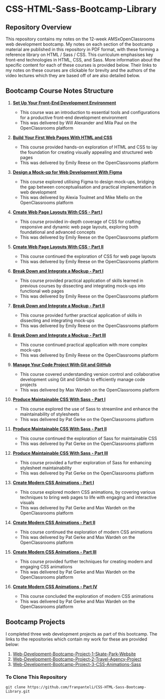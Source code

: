 # CSS-HTML-Sass-Bootcamp-Library

## Repository Overview

This repository contains my notes on the 12-week AMSxOpenClassrooms web development bootcamp. My notes on each section of the bootcamp material are published in this repository in PDF format, with these forming a reference library on HTML / Sass / CSS. This curriculum emphasises key front-end technologies in HTML, CSS, and Sass. More information about the specific content for each of these courses is provided below. Their links to my notes on these courses are clickable for brevity and the authors of the video lectures which they are based off of are also detailed below.

## Bootcamp Course Notes Structure

1. [**Set Up Your Front-End Development Environment**](https://github.com/franpanteli/CSS-HTML-Sass-Bootcamp-Library/blob/main/CSS-HTML-Sass-Bootcamp-Library/1%20Set%20Up%20Your%20Front-End%20Development%20Environment.pdf)
   - This course was an introduction to essential tools and configurations for a productive front-end development environment
   - This was delivered by Will Alexander and Mila Paul on the OpenClassrooms platform

2. [**Build Your First Web Pages With HTML and CSS**](https://github.com/franpanteli/CSS-HTML-Sass-Bootcamp-Library/blob/main/CSS-HTML-Sass-Bootcamp-Library/2%20Build%20Your%20First%20Web%20Pages%20With%20HTML%20and%20CSS.pdf)
   - This course provided hands-on exploration of HTML and CSS to lay the foundation for creating visually appealing and structured web pages
   - This was delivered by Emily Reese on the OpenClassrooms platform

3. [**Design a Mock-up for Web Development With Figma**](https://github.com/franpanteli/CSS-HTML-Sass-Bootcamp-Library/blob/main/CSS-HTML-Sass-Bootcamp-Library/3%20Design%20a%20Mock-up%20for%20Web%20Development%20With%20Figma.pdf)
   - This course explored utilising Figma to design mock-ups, bridging the gap between conceptualisation and practical implementation in web development
   - This was delivered by Alexia Toulmet and Mike Miello on the OpenClassrooms platform

4. [**Create Web Page Layouts With CSS - Part I**](https://github.com/franpanteli/CSS-HTML-Sass-Bootcamp-Library/blob/main/CSS-HTML-Sass-Bootcamp-Library/4i%20Create%20Web%20Page%20Layouts%20With%20CSS.pdf)
   - This course provided in-depth coverage of CSS for crafting responsive and dynamic web page layouts, exploring both foundational and advanced concepts
   - This was delivered by Emily Reese on the OpenClassrooms platform

5. [**Create Web Page Layouts With CSS - Part II**](https://github.com/franpanteli/CSS-HTML-Sass-Bootcamp-Library/blob/main/CSS-HTML-Sass-Bootcamp-Library/4ii%20Create%20Web%20Page%20Layouts%20With%20CSS.pdf)
   - This course continued the exploration of CSS for web page layouts
   - This was delivered by Emily Reese on the OpenClassrooms platform

6. [**Break Down and Integrate a Mockup - Part I**](https://github.com/franpanteli/CSS-HTML-Sass-Bootcamp-Library/blob/main/CSS-HTML-Sass-Bootcamp-Library/5i%20Break%20Down%20and%20Integrate%20a%20Mockup.pdf)
   - This course provided practical application of skills learned in previous courses by dissecting and integrating mock-ups into functional web pages
   - This was delivered by Emily Reese on the OpenClassrooms platform

7. [**Break Down and Integrate a Mockup - Part II**](https://github.com/franpanteli/CSS-HTML-Sass-Bootcamp-Library/blob/main/CSS-HTML-Sass-Bootcamp-Library/5ii%20Break%20Down%20and%20Integrate%20a%20Mockup.pdf)
   - This course provided further practical application of skills in dissecting and integrating mock-ups
   - This was delivered by Emily Reese on the OpenClassrooms platform

8. [**Break Down and Integrate a Mockup - Part III**](https://github.com/franpanteli/CSS-HTML-Sass-Bootcamp-Library/blob/main/CSS-HTML-Sass-Bootcamp-Library/5iii%20Break%20Down%20and%20Integrate%20a%20Mockup.pdf)
   - This course continued practical application with more complex mock-ups
   - This was delivered by Emily Reese on the OpenClassrooms platform

9. [**Manage Your Code Project With Git and GitHub**](https://github.com/franpanteli/CSS-HTML-Sass-Bootcamp-Library/blob/main/CSS-HTML-Sass-Bootcamp-Library/6%20Manage%20Your%20Code%20Project%20With%20Git%20and%20GitHub.pdf)
   - This course covered understanding version control and collaborative development using Git and GitHub to efficiently manage code projects
   - This was delivered by Max Wardeh on the OpenClassrooms platform

10. [**Produce Maintainable CSS With Sass - Part I**](https://github.com/franpanteli/CSS-HTML-Sass-Bootcamp-Library/blob/main/CSS-HTML-Sass-Bootcamp-Library/7i%20Produce%20Maintainable%20CSS%20With%20Sass.pdf)
    - This course explored the use of Sass to streamline and enhance the maintainability of stylesheets
    - This was delivered by Pat Gerke on the OpenClassrooms platform

11. [**Produce Maintainable CSS With Sass - Part II**](https://github.com/franpanteli/CSS-HTML-Sass-Bootcamp-Library/blob/main/CSS-HTML-Sass-Bootcamp-Library/7ii%20Produce%20Maintainable%20CSS%20With%20Sass.pdf)
    - This course continued the exploration of Sass for maintainable CSS
    - This was delivered by Pat Gerke on the OpenClassrooms platform

12. [**Produce Maintainable CSS With Sass - Part III**](https://github.com/franpanteli/CSS-HTML-Sass-Bootcamp-Library/blob/main/CSS-HTML-Sass-Bootcamp-Library/7iii%20Produce%20Maintainable%20CSS%20With%20Sass.pdf)
    - This course provided a further exploration of Sass for enhancing stylesheet maintainability
    - This was delivered by Pat Gerke on the OpenClassrooms platform

13. [**Create Modern CSS Animations - Part I**](https://github.com/franpanteli/CSS-HTML-Sass-Bootcamp-Library/blob/main/CSS-HTML-Sass-Bootcamp-Library/8i%20Create%20Modern%20CSS%20Animations.pdf)
    - This course explored modern CSS animations, by covering various techniques to bring web pages to life with engaging and interactive visuals
    - This was delivered by Pat Gerke and Max Wardeh on the OpenClassrooms platform

14. [**Create Modern CSS Animations - Part II**](https://github.com/franpanteli/CSS-HTML-Sass-Bootcamp-Library/blob/main/CSS-HTML-Sass-Bootcamp-Library/8ii%20Create%20Modern%20CSS%20Animations.pdf)
    - This course continued the exploration of modern CSS animations
    - This was delivered by Pat Gerke and Max Wardeh on the OpenClassrooms platform

15. [**Create Modern CSS Animations - Part III**](https://github.com/franpanteli/CSS-HTML-Sass-Bootcamp-Library/blob/main/CSS-HTML-Sass-Bootcamp-Library/8iii%20Create%20Modern%20CSS%20Animations.pdf)
    - This course provided further techniques for creating modern and engaging CSS animations
    - This was delivered by Pat Gerke and Max Wardeh on the OpenClassrooms platform

16. [**Create Modern CSS Animations - Part IV**](https://github.com/franpanteli/CSS-HTML-Sass-Bootcamp-Library/blob/main/CSS-HTML-Sass-Bootcamp-Library/8iv%20Create%20Modern%20CSS%20Animations.pdf)
    - This course concluded the exploration of modern CSS animations
    - This was delivered by Pat Gerke and Max Wardeh on the OpenClassrooms platform
   
## Bootcamp Projects
I completed three web development projects as part of this bootcamp. The links to the repositories which contain my work for these are provided below: 
1. [Web-Development-Bootcamp-Project-1-Skate-Park-Website](https://github.com/franpanteli/Web-Development-Bootcamp-Project-1-Skate-Park-Website)
2. [Web-Development-Bootcamp-Project-2-Travel-Agency-Project](https://github.com/franpanteli/Web-Development-Bootcamp-Project-2-Travel-Agency-Project)
3. [Web-Development-Bootcamp-Project-3-CSS-Animations-Sass](https://github.com/franpanteli/Web-Development-Bootcamp-Project-3-CSS-Animations-Sass)

### To Clone This Repository
```
git clone https://github.com/franpanteli/CSS-HTML-Sass-Bootcamp-Library.git
```
